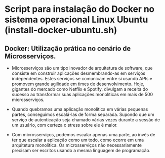 # Script para instalação do Docker no sistema operacional Linux Ubuntu  (install-docker-ubuntu.sh)

## Docker: Utilização prática no cenário de Microsserviços.

- Microsserviços são um tipo inovador de arquitetura de software, que consiste em construir aplicações desmembrando-as em serviços independentes. 
  Estes serviços se comunicam entre si usando APIs e promovem grande agilidade em times de desenvolvimento.
  Hoje, gigantes do mercado como Netflix e Spotify, divulgam a receita do sucesso ao transformar suas aplicações monolíticas em mais de 500 microsserviços.

- Quando quebramos uma aplicação monolítica em várias pequenas partes, conseguimos escalá-las de forma separada.
  Supondo que um serviço de autenticação seja chamado várias vezes durante a sessão de um usuário, com certeza o stress sobre ele é maior.

- Com microsserviços, podemos escalar apenas uma parte, ao invés de ter que escalar a aplicação como um todo, como ocorre em uma arquitetura monolítica.
  Os microsserviços não necessariamente precisam ser escritos usando a mesma linguagem de programação.
